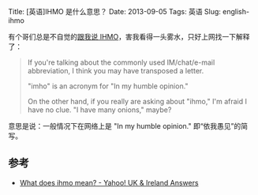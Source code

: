 Title: [英语]IHMO 是什么意思？
Date: 2013-09-05
Tags: 英语
Slug: english-ihmo

有个哥们总是不自觉的[跟我说 IHMO](https://github.com/makinacorpus/django-screamshot/pull/18#issuecomment-23845044)，害我看得一头雾水，只好上网找一下解释了：

> If you're talking about the commonly used IM/chat/e-mail abbreviation, I think you may have transposed a letter.
> 
> "imho" is an acronym for "In my humble opinion."
> 
> On the other hand, if you really are asking about "ihmo," I'm afraid I have no clue. "I have many onions," maybe?

意思是说：一般情况下在网络上是 "In my humble opinion." 即“依我愚见”的简写。


## 参考

* [What does ihmo mean? - Yahoo! UK & Ireland Answers](http://uk.answers.yahoo.com/question/index?qid=20061210085159AAqLHjm)
